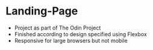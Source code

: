 # Landing-Page

- Project as part of The Odin Project
- Finished according to design specified using Flexbox
- Responsive for large browsers but not mobile
